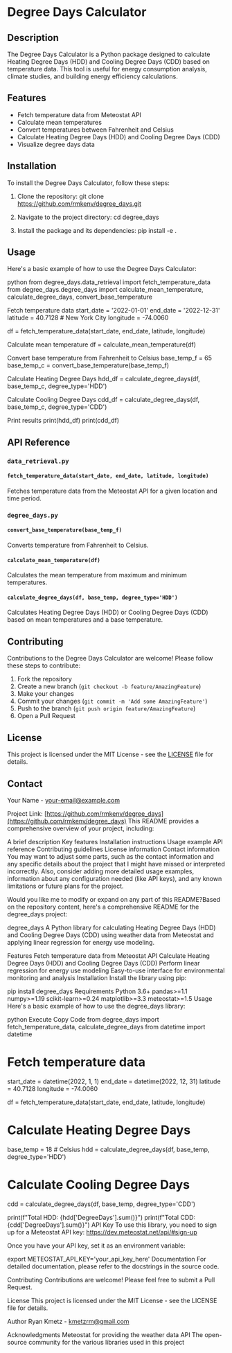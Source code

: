 # Degree Days Calculator

## Description
The Degree Days Calculator is a Python package designed to calculate Heating Degree Days (HDD) and Cooling Degree Days (CDD) based on temperature data. This tool is useful for energy consumption analysis, climate studies, and building energy efficiency calculations.

## Features
- Fetch temperature data from Meteostat API
- Calculate mean temperatures
- Convert temperatures between Fahrenheit and Celsius
- Calculate Heating Degree Days (HDD) and Cooling Degree Days (CDD)
- Visualize degree days data

## Installation

To install the Degree Days Calculator, follow these steps:

1. Clone the repository:
git clone https://github.com/rmkenv/degree_days.git


2. Navigate to the project directory:
cd degree_days


3. Install the package and its dependencies:
pip install -e .


## Usage

Here's a basic example of how to use the Degree Days Calculator:

python
from degree_days.data_retrieval import fetch_temperature_data
from degree_days.degree_days import calculate_mean_temperature, calculate_degree_days, convert_base_temperature

Fetch temperature data
start_date = '2022-01-01'
end_date = '2022-12-31'
latitude = 40.7128  # New York City
longitude = -74.0060

df = fetch_temperature_data(start_date, end_date, latitude, longitude)

Calculate mean temperature
df = calculate_mean_temperature(df)

Convert base temperature from Fahrenheit to Celsius
base_temp_f = 65
base_temp_c = convert_base_temperature(base_temp_f)

Calculate Heating Degree Days
hdd_df = calculate_degree_days(df, base_temp_c, degree_type='HDD')

Calculate Cooling Degree Days
cdd_df = calculate_degree_days(df, base_temp_c, degree_type='CDD')

Print results
print(hdd_df)
print(cdd_df)


## API Reference

### `data_retrieval.py`

#### `fetch_temperature_data(start_date, end_date, latitude, longitude)`
Fetches temperature data from the Meteostat API for a given location and time period.

### `degree_days.py`

#### `convert_base_temperature(base_temp_f)`
Converts temperature from Fahrenheit to Celsius.

#### `calculate_mean_temperature(df)`
Calculates the mean temperature from maximum and minimum temperatures.

#### `calculate_degree_days(df, base_temp, degree_type='HDD')`
Calculates Heating Degree Days (HDD) or Cooling Degree Days (CDD) based on mean temperatures and a base temperature.

## Contributing

Contributions to the Degree Days Calculator are welcome! Please follow these steps to contribute:

1. Fork the repository
2. Create a new branch (`git checkout -b feature/AmazingFeature`)
3. Make your changes
4. Commit your changes (`git commit -m 'Add some AmazingFeature'`)
5. Push to the branch (`git push origin feature/AmazingFeature`)
6. Open a Pull Request

## License

This project is licensed under the MIT License - see the [LICENSE](LICENSE) file for details.

## Contact

Your Name - [your-email@example.com](mailto:your-email@example.com)

Project Link: [https://github.com/rmkenv/degree_days](https://github.com/rmkenv/degree_days)
This README provides a comprehensive overview of your project, including:

A brief description
Key features
Installation instructions
Usage example
API reference
Contributing guidelines
License information
Contact information
You may want to adjust some parts, such as the contact information and any specific details about the project that I might have missed or interpreted incorrectly. Also, consider adding more detailed usage examples, information about any configuration needed (like API keys), and any known limitations or future plans for the project.

Would you like me to modify or expand on any part of this README?Based on the repository content, here's a comprehensive README for the degree_days project:

degree_days
A Python library for calculating Heating Degree Days (HDD) and Cooling Degree Days (CDD) using weather data from Meteostat and applying linear regression for energy use modeling.

Features
Fetch temperature data from Meteostat API
Calculate Heating Degree Days (HDD) and Cooling Degree Days (CDD)
Perform linear regression for energy use modeling
Easy-to-use interface for environmental monitoring and analysis
Installation
Install the library using pip:

pip install degree_days
Requirements
Python 3.6+
pandas>=1.1
numpy>=1.19
scikit-learn>=0.24
matplotlib>=3.3
meteostat>=1.5
Usage
Here's a basic example of how to use the degree_days library:

python
Execute
Copy Code
from degree_days import fetch_temperature_data, calculate_degree_days
from datetime import datetime

# Fetch temperature data
start_date = datetime(2022, 1, 1)
end_date = datetime(2022, 12, 31)
latitude = 40.7128
longitude = -74.0060

df = fetch_temperature_data(start_date, end_date, latitude, longitude)

# Calculate Heating Degree Days
base_temp = 18  # Celsius
hdd = calculate_degree_days(df, base_temp, degree_type='HDD')

# Calculate Cooling Degree Days
cdd = calculate_degree_days(df, base_temp, degree_type='CDD')

print(f"Total HDD: {hdd['DegreeDays'].sum()}")
print(f"Total CDD: {cdd['DegreeDays'].sum()}")
API Key
To use this library, you need to sign up for a Meteostat API key:
https://dev.meteostat.net/api/#sign-up

Once you have your API key, set it as an environment variable:

export METEOSTAT_API_KEY='your_api_key_here'
Documentation
For detailed documentation, please refer to the docstrings in the source code.

Contributing
Contributions are welcome! Please feel free to submit a Pull Request.

License
This project is licensed under the MIT License - see the LICENSE file for details.

Author
Ryan Kmetz - kmetzrm@gmail.com

Acknowledgments
Meteostat for providing the weather data API
The open-source community for the various libraries used in this project
